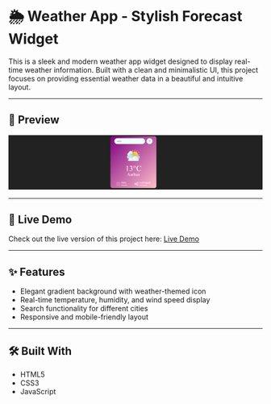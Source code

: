 # 🌦️ Weather App - Stylish Forecast Widget

This is a sleek and modern weather app widget designed to display real-time weather information. Built with a clean and minimalistic UI, this project focuses on providing essential weather data in a beautiful and intuitive layout.


---

## 📸 Preview

![Weather App Preview](./images/weather-app-project.png)

---

## 🚀 Live Demo

Check out the live version of this project here: [Live Demo](https://weather-app-6pug.onrender.com/)

---

## ✨ Features

- Elegant gradient background with weather-themed icon
- Real-time temperature, humidity, and wind speed display
- Search functionality for different cities
- Responsive and mobile-friendly layout

---

## 🛠️ Built With

- HTML5  
- CSS3  
- JavaScript

